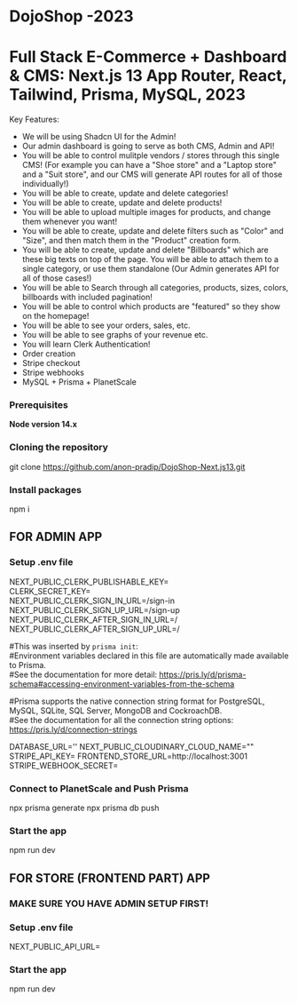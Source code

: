 # DojoShop -2023

# Full Stack E-Commerce + Dashboard & CMS: Next.js 13 App Router, React, Tailwind, Prisma, MySQL, 2023

Key Features:

-   We will be using Shadcn UI for the Admin!
-   Our admin dashboard is going to serve as both CMS, Admin and API!
-   You will be able to control mulitple vendors / stores through this single CMS! (For example you can have a "Shoe store" and a "Laptop store" and a "Suit store", and our CMS will generate API routes for all of those individually!)
-   You will be able to create, update and delete categories!
-   You will be able to create, update and delete products!
-   You will be able to upload multiple images for products, and change them whenever you want!
-   You will be able to create, update and delete filters such as "Color" and "Size", and then match them in the "Product" creation form.
-   You will be able to create, update and delete "Billboards" which are these big texts on top of the page. You will be able to attach them to a single category, or use them standalone (Our Admin generates API for all of those cases!)
-   You will be able to Search through all categories, products, sizes, colors, billboards with included pagination!
-   You will be able to control which products are "featured" so they show on the homepage!
-   You will be able to see your orders, sales, etc.
-   You will be able to see graphs of your revenue etc.
-   You will learn Clerk Authentication!
-   Order creation
-   Stripe checkout
-   Stripe webhooks
-   MySQL + Prisma + PlanetScale

### Prerequisites

**Node version 14.x**

### Cloning the repository
git clone https://github.com/anon-pradip/DojoShop-Next.js13.git

### Install packages

npm i

## FOR ADMIN APP

### Setup .env file

NEXT_PUBLIC_CLERK_PUBLISHABLE_KEY=  
CLERK_SECRET_KEY=  
NEXT_PUBLIC_CLERK_SIGN_IN_URL=/sign-in  
NEXT_PUBLIC_CLERK_SIGN_UP_URL=/sign-up  
NEXT_PUBLIC_CLERK_AFTER_SIGN_IN_URL=/  
NEXT_PUBLIC_CLERK_AFTER_SIGN_UP_URL=/  

#This was inserted by `prisma init`:  
#Environment variables declared in this file are automatically made available to Prisma.  
#See the documentation for more detail: https://pris.ly/d/prisma-schema#accessing-environment-variables-from-the-schema  

#Prisma supports the native connection string format for PostgreSQL, MySQL, SQLite, SQL Server, MongoDB and CockroachDB.  
#See the documentation for all the connection string options: https://pris.ly/d/connection-strings  

DATABASE_URL=''
NEXT_PUBLIC_CLOUDINARY_CLOUD_NAME=""
STRIPE_API_KEY=
FRONTEND_STORE_URL=http://localhost:3001
STRIPE_WEBHOOK_SECRET=

### Connect to PlanetScale and Push Prisma
npx prisma generate
npx prisma db push

### Start the app

npm run dev

## FOR STORE (FRONTEND PART) APP
### MAKE SURE YOU HAVE  ADMIN SETUP FIRST!
### Setup .env file
NEXT_PUBLIC_API_URL=
### Start the app
npm run dev
